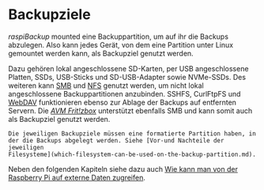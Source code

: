 # Backupziele

*raspiBackup* mounted eine Backuppartition, um auf ihr die Backups abzulegen.
Also kann jedes Gerät, von dem eine Partition unter Linux gemountet werden kann,
als Backupziel genutzt werden.

Dazu gehören lokal angeschlossene SD-Karten,
per USB angeschlossene Platten, SSDs,
USB-Sticks und SD-USB-Adapter sowie NVMe-SSDs.
Des weiteren kann [SMB](smb-as-backuptarget.md) und [NFS](nfs-as-backuptarget.md) genutzt werden,
um nicht lokal angeschlossene Backuppartitionen anzubinden.
SSHFS, CurlFtpFS und [WebDAV](webdav-as-backuptarget.md) funktionieren ebenso zur
Ablage der Backups auf entfernten Servern.
Die [*AVM Frit!zbox*](avm-fritzbox-as-backuptarget.md) unterstützt ebenfalls SMB und kann somit
auch als Backupziel genutzt werden.

```admonish info title="Filesysteme"
Die jeweiligen Backupziele müssen eine formatierte Partition haben, in der die Backups abgelegt werden. Siehe [Vor-und Nachteile der jeweiligen
Filesysteme](which-filesystem-can-be-used-on-the-backup-partition.md).
```

Neben den folgenden Kapiteln siehe dazu auch [Wie kann man von der Raspberry Pi auf externe Daten zugreifen](https://linux-tips-and-tricks.de/de/13-raspberry/423-wie-kann-man-von-der-pi-unter-linux-auf-externe-daten-zugreifen).

